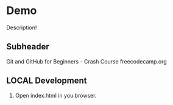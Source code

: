 # Demo

Description!

## Subheader

Git and GitHub for Beginners - Crash Course
freecodecamp.org


## LOCAL Development
1. Open index.html in you browser.
